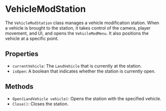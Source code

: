 # VehicleModStation

The `VehicleModStation` class manages a vehicle modification station. When a vehicle is brought to the station, it takes control of the camera, player movement, and UI, and opens the `VehicleModMenu`. It also positions the vehicle at a specific point.

## Properties

-   `currentVehicle`: The `LandVehicle` that is currently at the station.
-   `isOpen`: A boolean that indicates whether the station is currently open.

## Methods

-   `Open(LandVehicle vehicle)`: Opens the station with the specified vehicle.
-   `Close()`: Closes the station.
